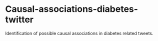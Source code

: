 # Causal-associations-diabetes-twitter

Identification of possible causal associations in diabetes related tweets.
